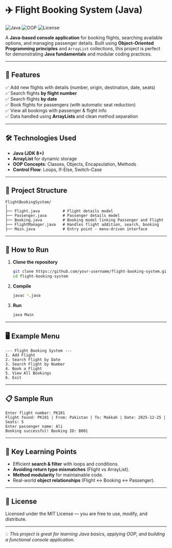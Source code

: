 # ✈️ Flight Booking System (Java)

![Java](https://img.shields.io/badge/Java-8%2B-blue?logo=java&logoColor=white)
![OOP](https://img.shields.io/badge/Concepts-OOP-orange)
![License](https://img.shields.io/badge/License-MIT-green)

A **Java-based console application** for booking flights, searching available options, and managing passenger details. Built using **Object-Oriented Programming principles** and `ArrayList` collections, this project is perfect for demonstrating **Java fundamentals** and modular coding practices.

---

## 📌 Features
✅ Add new flights with details (number, origin, destination, date, seats)  
✅ Search flights **by flight number**  
✅ Search flights **by date**  
✅ Book flights for passengers (with automatic seat reduction)  
✅ View all bookings with passenger & flight info  
✅ Data handled using **ArrayLists** and clean method separation  

---

## 🛠 Technologies Used
- **Java (JDK 8+)**
- **ArrayList** for dynamic storage
- **OOP Concepts**: Classes, Objects, Encapsulation, Methods
- **Control Flow**: Loops, If-Else, Switch-Case

---

## 📂 Project Structure
```
FlightBookingSystem/
│
├── Flight.java          # Flight details model
├── Passenger.java       # Passenger details model
├── Booking.java         # Booking model linking Passenger and Flight
├── FlightManager.java   # Handles flight addition, search, booking
├── Main.java            # Entry point - menu-driven interface
```

---

## 🚀 How to Run
1. **Clone the repository**
   ```bash
   git clone https://github.com/your-username/flight-booking-system.git
   cd flight-booking-system
   ```
2. **Compile**
   ```bash
   javac *.java
   ```
3. **Run**
   ```bash
   java Main
   ```

---

## 🖥 Example Menu
```
--- Flight Booking System ---
1. Add Flight
2. Search Flight by Date
3. Search Flight by Number
4. Book a Flight
5. View All Bookings
6. Exit
```

---

## 📋 Sample Run
```
Enter flight number: PK101
Flight found: PK101 | From: Pakistan | To: Makkah | Date: 2025-12-25 | Seats: 5
Enter passenger name: Ali
Booking successful! Booking ID: B001
```

---

## 🧠 Key Learning Points
- Efficient **search & filter** with loops and conditions.
- **Avoiding return type mismatches** (Flight vs ArrayList<Flight>).
- **Method modularity** for maintainable code.
- Real-world **object relationships** (Flight ↔ Booking ↔ Passenger).

---

## 📜 License
Licensed under the MIT License — you are free to use, modify, and distribute.

---
💡 *This project is great for learning Java basics, applying OOP, and building a functional console application.*
